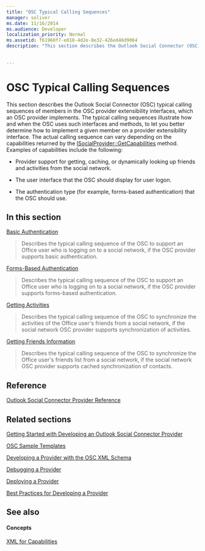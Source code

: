 ```yaml
---
title: "OSC Typical Calling Sequences"
manager: soliver
ms.date: 11/16/2014
ms.audience: Developer
localization_priority: Normal
ms.assetid: f61960f7-e018-4d2e-8e32-426ed46d9064
description: "This section describes the Outlook Social Connector (OSC) typical calling sequences of members in the OSC provider extensibility interfaces, which an OSC provider implements. The typical calling sequences illustrate how and when the OSC uses such interfaces and methods, to let you better determine how to implement a given member on a provider extensibility interface. The actual calling sequence can vary depending on the capabilities returned by the ISocialProvider::GetCapabilities method. Examples of capabilities include the following:"
 
 
---
```


# OSC Typical Calling Sequences

This section describes the Outlook Social Connector (OSC) typical calling sequences of members in the OSC provider extensibility interfaces, which an OSC provider implements. The typical calling sequences illustrate how and when the OSC uses such interfaces and methods, to let you better determine how to implement a given member on a provider extensibility interface. The actual calling sequence can vary depending on the capabilities returned by the [ISocialProvider::GetCapabilities](isocialprovider-getcapabilities.md) method. Examples of capabilities include the following: 
  
- Provider support for getting, caching, or dynamically looking up friends and activities from the social network.
    
- The user interface that the OSC should display for user logon.
    
- The authentication type (for example, forms-based authentication) that the OSC should use.
    
## In this section

[Basic Authentication](basic-authentication.md)
  
> Describes the typical calling sequence of the OSC to support an Office user who is logging on to a social network, if the OSC provider supports basic authentication.
    
[Forms-Based Authentication](forms-based-authentication.md)
  
> Describes the typical calling sequence of the OSC to support an Office user who is logging on to a social network, if the OSC provider supports forms-based authentication.
    
[Getting Activities](getting-activities.md)
  
> Describes the typical calling sequence of the OSC to synchronize the activities of the Office user's friends from a social network, if the social network OSC provider supports synchronization of activities.
    
[Getting Friends Information](getting-friends-information.md)
  
> Describes the typical calling sequence of the OSC to synchronize the Office user's friends list from a social network, if the social network OSC provider supports cached synchronization of contacts.
    
## Reference

[Outlook Social Connector Provider Reference](outlook-social-connector-provider-reference-0.md)
  
## Related sections

[Getting Started with Developing an Outlook Social Connector Provider](getting-started-with-developing-an-outlook-social-connector-provider.md)
  
[OSC Sample Templates](osc-sample-templates.md)
  
[Developing a Provider with the OSC XML Schema](developing-a-provider-with-the-osc-xml-schema.md)
  
[Debugging a Provider](debugging-a-provider.md)
  
[Deploying a Provider](deploying-a-provider.md)
  
[Best Practices for Developing a Provider](best-practices-for-developing-a-provider.md)
  
## See also

#### Concepts

[XML for Capabilities](xml-for-capabilities.md)

